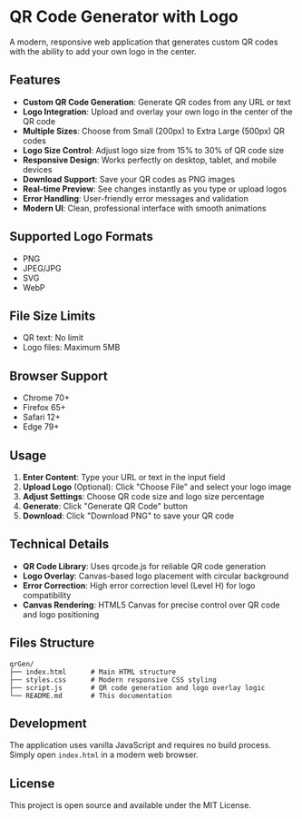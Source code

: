 # QR Code Generator with Logo

A modern, responsive web application that generates custom QR codes with the ability to add your own logo in the center.

## Features

- **Custom QR Code Generation**: Generate QR codes from any URL or text
- **Logo Integration**: Upload and overlay your own logo in the center of the QR code
- **Multiple Sizes**: Choose from Small (200px) to Extra Large (500px) QR codes
- **Logo Size Control**: Adjust logo size from 15% to 30% of QR code size
- **Responsive Design**: Works perfectly on desktop, tablet, and mobile devices
- **Download Support**: Save your QR codes as PNG images
- **Real-time Preview**: See changes instantly as you type or upload logos
- **Error Handling**: User-friendly error messages and validation
- **Modern UI**: Clean, professional interface with smooth animations

## Supported Logo Formats

- PNG
- JPEG/JPG
- SVG
- WebP

## File Size Limits

- QR text: No limit
- Logo files: Maximum 5MB

## Browser Support

- Chrome 70+
- Firefox 65+
- Safari 12+
- Edge 79+

## Usage

1. **Enter Content**: Type your URL or text in the input field
2. **Upload Logo** (Optional): Click "Choose File" and select your logo image
3. **Adjust Settings**: Choose QR code size and logo size percentage
4. **Generate**: Click "Generate QR Code" button
5. **Download**: Click "Download PNG" to save your QR code

## Technical Details

- **QR Code Library**: Uses qrcode.js for reliable QR code generation
- **Logo Overlay**: Canvas-based logo placement with circular background
- **Error Correction**: High error correction level (Level H) for logo compatibility
- **Canvas Rendering**: HTML5 Canvas for precise control over QR code and logo positioning

## Files Structure

```
qrGen/
├── index.html      # Main HTML structure
├── styles.css      # Modern responsive CSS styling
├── script.js       # QR code generation and logo overlay logic
└── README.md       # This documentation
```

## Development

The application uses vanilla JavaScript and requires no build process. Simply open `index.html` in a modern web browser.

## License

This project is open source and available under the MIT License.
